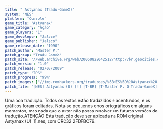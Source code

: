 ```yaml
---
title: " Astyanax (Tradu-GameX)"
system: "NES"
platform: "Console"
game_title: "Astyanax"
game_category: "Ação"
game_players: "1"
game_developer: "Jaleco"
game_publisher: "Jaleco"
game_release_date: "1990"
patch_author: "Master P."
patch_group: "Tradu-GameX"
patch_site: "//web.archive.org/web/20060822042512/http://br.geocities.com/tgxromhack/"
patch_version: "1.0"
patch_release: "02/05/2009"
patch_type: "IPS"
patch_progress: "99%"
patch_images: ["//img.romhackers.org/traducoes/%5BNES%5D%20Astyanax%20-%20Tradu-GameX%20-%201.png","//img.romhackers.org/traducoes/%5BNES%5D%20Astyanax%20-%20Tradu-GameX%20-%202.png","//img.romhackers.org/traducoes/%5BNES%5D%20Astyanax%20-%20Tradu-GameX%20-%203.png"]
patch_file: "[NES] Astyanax (U) [!] [T-BR] [T-Master P. G-Tradu-GameX] [V-1.0 P-99% A-2009].rar"
---
```

Uma boa tradução. Todos os textos estão traduzidos e acentuados, e os gráficos foram editados. Nota-se pequenos erros ortográficos em alguns momentos, mas nada que o autor não possa resolver em futuras versões da tradução.ATENÇÃO:Esta tradução deve ser aplicada na ROM original Astyanax (U) [!].nes, com CRC32 2FDFBC79.